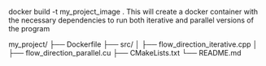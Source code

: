 docker build -t my_project_image .
This will create a docker container with the necessary dependencies to run both iterative and parallel versions of the program

my_project/
├── Dockerfile
├── src/
│   ├── flow_direction_iterative.cpp
│   ├── flow_direction_parallel.cu
├── CMakeLists.txt
└── README.md
